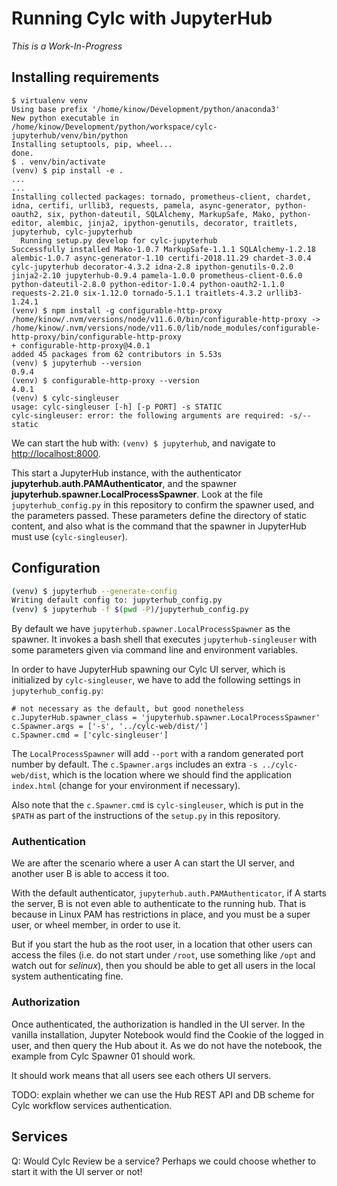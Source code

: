 # Running Cylc with JupyterHub

_This is a Work-In-Progress_

## Installing requirements

```shell
$ virtualenv venv
Using base prefix '/home/kinow/Development/python/anaconda3'
New python executable in /home/kinow/Development/python/workspace/cylc-jupyterhub/venv/bin/python
Installing setuptools, pip, wheel...
done.
$ . venv/bin/activate
(venv) $ pip install -e .
...
...
Installing collected packages: tornado, prometheus-client, chardet, idna, certifi, urllib3, requests, pamela, async-generator, python-oauth2, six, python-dateutil, SQLAlchemy, MarkupSafe, Mako, python-editor, alembic, jinja2, ipython-genutils, decorator, traitlets, jupyterhub, cylc-jupyterhub
  Running setup.py develop for cylc-jupyterhub
Successfully installed Mako-1.0.7 MarkupSafe-1.1.1 SQLAlchemy-1.2.18 alembic-1.0.7 async-generator-1.10 certifi-2018.11.29 chardet-3.0.4 cylc-jupyterhub decorator-4.3.2 idna-2.8 ipython-genutils-0.2.0 jinja2-2.10 jupyterhub-0.9.4 pamela-1.0.0 prometheus-client-0.6.0 python-dateutil-2.8.0 python-editor-1.0.4 python-oauth2-1.1.0 requests-2.21.0 six-1.12.0 tornado-5.1.1 traitlets-4.3.2 urllib3-1.24.1
(venv) $ npm install -g configurable-http-proxy
/home/kinow/.nvm/versions/node/v11.6.0/bin/configurable-http-proxy -> /home/kinow/.nvm/versions/node/v11.6.0/lib/node_modules/configurable-http-proxy/bin/configurable-http-proxy
+ configurable-http-proxy@4.0.1
added 45 packages from 62 contributors in 5.53s
(venv) $ jupyterhub --version
0.9.4
(venv) $ configurable-http-proxy --version
4.0.1
(venv) $ cylc-singleuser
usage: cylc-singleuser [-h] [-p PORT] -s STATIC
cylc-singleuser: error: the following arguments are required: -s/--static
```

We can start the hub with: `(venv) $ jupyterhub`, and navigate to [http://localhost:8000](http://localhost:8000).

This start a JupyterHub instance, with the authenticator **jupyterhub.auth.PAMAuthenticator**,
and the spawner **jupyterhub.spawner.LocalProcessSpawner**. Look at the file `jupyterhub_config.py`
in this repository to confirm the spawner used, and the parameters passed. These parameters define
the directory of static content, and also what is the command that the spawner in JupyterHub must
use (`cylc-singleuser`).

## Configuration

```bash
(venv) $ jupyterhub --generate-config
Writing default config to: jupyterhub_config.py
(venv) $ jupyterhub -f $(pwd -P)/jupyterhub_config.py
```

By default we have `jupyterhub.spawner.LocalProcessSpawner` as the spawner. It invokes
a bash shell that executes `jupyterhub-singleuser` with some parameters given via command
line and environment variables.

In order to have JupyterHub spawning our Cylc UI server, which is initialized by `cylc-singleuser`,
we have to add the following settings in `jupyterhub_config.py`:

```
# not necessary as the default, but good nonetheless
c.JupyterHub.spawner_class = 'jupyterhub.spawner.LocalProcessSpawner'
c.Spawner.args = ['-s', '../cylc-web/dist/']
c.Spawner.cmd = ['cylc-singleuser']
```

The `LocalProcessSpawner` will add `--port` with a random generated port number by default. The
`c.Spawner.args` includes an extra `-s ../cylc-web/dist`, which is the location where we should
find the application `index.html` (change for your environment if necessary).

Also note that the `c.Spawner.cmd` is `cylc-singleuser`, which is put in the `$PATH` as part of
the instructions of the `setup.py` in this repository.

### Authentication

We are after the scenario where a user A can start the UI server, and another user B is able
to access it too.

With the default authenticator, `jupyterhub.auth.PAMAuthenticator`, if A starts the server,
B is not even able to authenticate to the running hub. That is because in Linux PAM has
restrictions in place, and you must be a super user, or wheel member, in order to use it.

But if you start the hub as the root user, in a location that other users can access the files
(i.e. do not start under `/root`, use something like `/opt` and watch out for _selinux_),
then you should be able to get all users in the local system authenticating fine.

### Authorization

Once authenticated, the authorization is handled in the UI server. In the vanilla installation,
Jupyter Notebook would find the Cookie of the logged in user, and then query the Hub about it.
As we do not have the notebook, the example from Cylc Spawner 01 should work.

It should work means that all users see each others UI servers.

TODO: explain whether we can use the Hub REST API and DB scheme for Cylc workflow services
authentication.

## Services

Q: Would Cylc Review be a service? Perhaps we could choose whether to start it with
the UI server or not!
